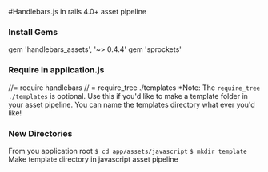 #Handlebars.js in rails 4.0+ asset pipeline

### Install Gems
gem 'handlebars_assets', '~> 0.4.4'
gem 'sprockets'

### Require in application.js
//= require handlebars
// = require_tree ./templates
*Note: The ```require_tree ./templates``` is optional. Use this if you'd like to make a template folder in your asset pipeline. You can name the templates directory what ever you'd like!

### New Directories
From you application root
```$ cd app/assets/javascript```
```$ mkdir template```
Make template directory in javascript asset pipeline

